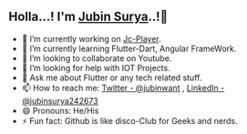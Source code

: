 ## **Holla...! I'm [Jubin Surya](https://jubin1surya.github.io/jcfolio.github.io/)..!**👋
            
- 🔭 I’m currently working on [Jc-Player](https://github.com/Jubin1surya/JS-MusicPlay).
- 🌱 I’m currently learning Flutter-Dart, Angular FrameWork.
- 👯 I’m looking to collaborate on Youtube.
- 🤔 I’m looking for help with IOT Projects.
- 💬 Ask me about Flutter or any tech related stuff.
- 📫 How to reach me: [Twitter - @jubinwant](https://twitter.com/jubinwant) , [LinkedIn - @jubinsurya242673](www.linkedin.com/in/jubinsurya242673)
- 😄 Pronouns: He/His
- ⚡ Fun fact: Github is like disco-Club for Geeks and nerds.

